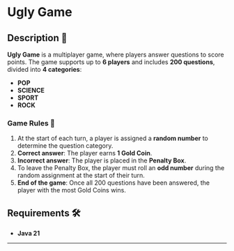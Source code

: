 # Ugly Game

## Description 📖

**Ugly Game** is a multiplayer game, where players answer questions to score points. The game supports up to **6 players** and includes **200 questions**, divided into **4 categories**:
- **POP**
- **SCIENCE**
- **SPORT**
- **ROCK**

### Game Rules 🎯

1. At the start of each turn, a player is assigned a **random number** to determine the question category.
2. **Correct answer**: The player earns **1 Gold Coin**.
3. **Incorrect answer**: The player is placed in the **Penalty Box**.
4. To leave the Penalty Box, the player must roll an **odd number** during the random assignment at the start of their turn.
5. **End of the game**: Once all 200 questions have been answered, the player with the most Gold Coins wins.

## Requirements 🛠️

- **Java 21**

---
